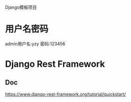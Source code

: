 Django模板项目


# 用户名密码
admin用户名:yzy  密码:123456

# Django Rest Framework

## Doc
https://www.django-rest-framework.org/tutorial/quickstart/

